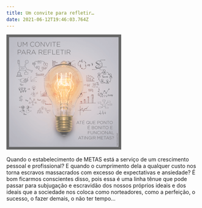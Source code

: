 ```yaml
---
title: Um convite para refletir…
date: 2021-06-12T19:46:03.764Z
---
```


![](/img/post-reflexao.png)

Quando o estabelecimento de METAS está a serviço de um crescimento pessoal e profissional? E quando o cumprimento dela a qualquer custo nos torna escravos massacrados com excesso de expectativas e ansiedade? É bom ficarmos conscientes disso, pois essa é uma linha tênue que pode passar para subjugação e escravidão dos nossos próprios ideais e dos ideais que a sociedade nos coloca como norteadores, como a perfeição, o sucesso, o fazer demais, o não ter tempo…
